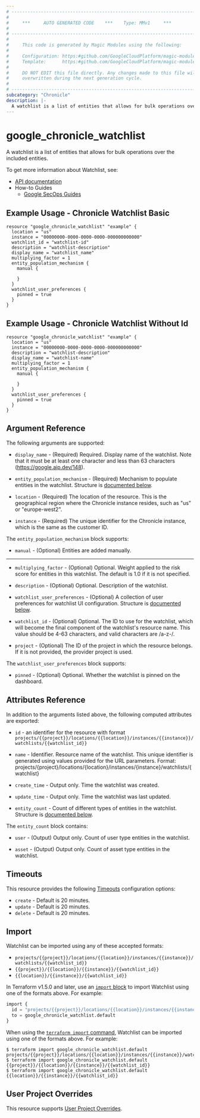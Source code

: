```yaml
---
# ----------------------------------------------------------------------------
#
#     ***     AUTO GENERATED CODE    ***    Type: MMv1     ***
#
# ----------------------------------------------------------------------------
#
#     This code is generated by Magic Modules using the following:
#
#     Configuration: https:#github.com/GoogleCloudPlatform/magic-modules/tree/main/mmv1/products/chronicle/Watchlist.yaml
#     Template:      https:#github.com/GoogleCloudPlatform/magic-modules/tree/main/mmv1/templates/terraform/resource.html.markdown.tmpl
#
#     DO NOT EDIT this file directly. Any changes made to this file will be
#     overwritten during the next generation cycle.
#
# ----------------------------------------------------------------------------
subcategory: "Chronicle"
description: |-
  A watchlist is a list of entities that allows for bulk operations over the included entities.
---
```


# google_chronicle_watchlist

A watchlist is a list of entities that allows for bulk operations over the included entities.


To get more information about Watchlist, see:

* [API documentation](https://cloud.google.com/chronicle/docs/reference/rest/v1alpha/projects.locations.instances.watchlists)
* How-to Guides
    * [Google SecOps Guides](https://cloud.google.com/chronicle/docs/secops/secops-overview)

## Example Usage - Chronicle Watchlist Basic


```hcl
resource "google_chronicle_watchlist" "example" {
  location = "us"
  instance = "00000000-0000-0000-0000-000000000000"
  watchlist_id = "watchlist-id"
  description = "watchlist-description"
  display_name = "watchlist_name"
  multiplying_factor = 1
  entity_population_mechanism {
    manual {

    }
  }
  watchlist_user_preferences {
    pinned = true
  }
}
```
## Example Usage - Chronicle Watchlist Without Id


```hcl
resource "google_chronicle_watchlist" "example" {
  location = "us"
  instance = "00000000-0000-0000-0000-000000000000"
  description = "watchlist-description"
  display_name = "watchlist-name"
  multiplying_factor = 1
  entity_population_mechanism {
    manual {

    }
  }
  watchlist_user_preferences {
    pinned = true
  }
}
```

## Argument Reference

The following arguments are supported:


* `display_name` -
  (Required)
  Required. Display name of the watchlist.
  Note that it must be at least one character and less than 63 characters
  (https://google.aip.dev/148).

* `entity_population_mechanism` -
  (Required)
  Mechanism to populate entities in the watchlist.
  Structure is [documented below](#nested_entity_population_mechanism).

* `location` -
  (Required)
  The location of the resource. This is the geographical region where the Chronicle instance resides, such as "us" or "europe-west2".

* `instance` -
  (Required)
  The unique identifier for the Chronicle instance, which is the same as the customer ID.


<a name="nested_entity_population_mechanism"></a>The `entity_population_mechanism` block supports:

* `manual` -
  (Optional)
  Entities are added manually.

- - -


* `multiplying_factor` -
  (Optional)
  Optional. Weight applied to the risk score for entities
  in this watchlist.
  The default is 1.0 if it is not specified.

* `description` -
  (Optional)
  Optional. Description of the watchlist.

* `watchlist_user_preferences` -
  (Optional)
  A collection of user preferences for watchlist UI configuration.
  Structure is [documented below](#nested_watchlist_user_preferences).

* `watchlist_id` -
  (Optional)
  Optional. The ID to use for the watchlist,
  which will become the final component of the watchlist's resource name.
  This value should be 4-63 characters, and valid characters
  are /a-z-/.

* `project` - (Optional) The ID of the project in which the resource belongs.
    If it is not provided, the provider project is used.


<a name="nested_watchlist_user_preferences"></a>The `watchlist_user_preferences` block supports:

* `pinned` -
  (Optional)
  Optional. Whether the watchlist is pinned on the dashboard.

## Attributes Reference

In addition to the arguments listed above, the following computed attributes are exported:

* `id` - an identifier for the resource with format `projects/{{project}}/locations/{{location}}/instances/{{instance}}/watchlists/{{watchlist_id}}`

* `name` -
  Identifier. Resource name of the watchlist. This unique identifier is generated using values provided for the URL parameters.
  Format:
  projects/{project}/locations/{location}/instances/{instance}/watchlists/{watchlist}

* `create_time` -
  Output only. Time the watchlist was created.

* `update_time` -
  Output only. Time the watchlist was last updated.

* `entity_count` -
  Count of different types of entities in the watchlist.
  Structure is [documented below](#nested_entity_count).


<a name="nested_entity_count"></a>The `entity_count` block contains:

* `user` -
  (Output)
  Output only. Count of user type entities in the watchlist.

* `asset` -
  (Output)
  Output only. Count of asset type entities in the watchlist.

## Timeouts

This resource provides the following
[Timeouts](https://developer.hashicorp.com/terraform/plugin/sdkv2/resources/retries-and-customizable-timeouts) configuration options:

- `create` - Default is 20 minutes.
- `update` - Default is 20 minutes.
- `delete` - Default is 20 minutes.

## Import


Watchlist can be imported using any of these accepted formats:

* `projects/{{project}}/locations/{{location}}/instances/{{instance}}/watchlists/{{watchlist_id}}`
* `{{project}}/{{location}}/{{instance}}/{{watchlist_id}}`
* `{{location}}/{{instance}}/{{watchlist_id}}`


In Terraform v1.5.0 and later, use an [`import` block](https://developer.hashicorp.com/terraform/language/import) to import Watchlist using one of the formats above. For example:

```tf
import {
  id = "projects/{{project}}/locations/{{location}}/instances/{{instance}}/watchlists/{{watchlist_id}}"
  to = google_chronicle_watchlist.default
}
```

When using the [`terraform import` command](https://developer.hashicorp.com/terraform/cli/commands/import), Watchlist can be imported using one of the formats above. For example:

```
$ terraform import google_chronicle_watchlist.default projects/{{project}}/locations/{{location}}/instances/{{instance}}/watchlists/{{watchlist_id}}
$ terraform import google_chronicle_watchlist.default {{project}}/{{location}}/{{instance}}/{{watchlist_id}}
$ terraform import google_chronicle_watchlist.default {{location}}/{{instance}}/{{watchlist_id}}
```

## User Project Overrides

This resource supports [User Project Overrides](https://registry.terraform.io/providers/hashicorp/google/latest/docs/guides/provider_reference#user_project_override).
